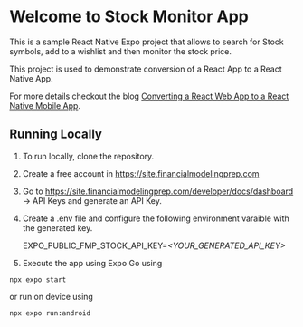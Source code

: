 # Welcome to Stock Monitor App

This is a sample React Native Expo project that allows to search for Stock symbols, add to a wishlist and then monitor the stock price.

This project is used to demonstrate conversion of a React App to a React Native App. 

For more details checkout the blog [Converting a React Web App to a React Native Mobile App](https://appilytech.com).

## Running Locally

1. To run locally, clone the repository.
2. Create a free account in https://site.financialmodelingprep.com
3. Go to https://site.financialmodelingprep.com/developer/docs/dashboard -> API Keys and generate an API Key.
4. Create a .env file and configure the following environment varaible with the generated key.

    EXPO_PUBLIC_FMP_STOCK_API_KEY=_<YOUR_GENERATED_API_KEY\>_
5. Execute the app using Expo Go using
```
npx expo start
```
or run on device using
```
npx expo run:android
```